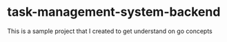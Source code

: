 # task-management-system-backend
This is a sample project that I created to get understand on go concepts
